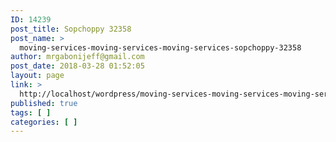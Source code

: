 ```yaml
---
ID: 14239
post_title: Sopchoppy 32358
post_name: >
  moving-services-moving-services-moving-services-sopchoppy-32358
author: mrgabonijeff@gmail.com
post_date: 2018-03-28 01:52:05
layout: page
link: >
  http://localhost/wordpress/moving-services-moving-services-moving-services-sopchoppy-32358/
published: true
tags: [ ]
categories: [ ]
---
```

